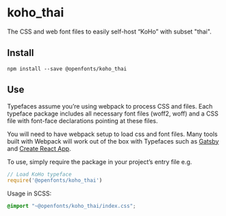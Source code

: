 
# koho_thai

The CSS and web font files to easily self-host “KoHo” with subset "thai".

## Install

`npm install --save @openfonts/koho_thai`

## Use

Typefaces assume you’re using webpack to process CSS and files. Each typeface
package includes all necessary font files (woff2, woff) and a CSS file with
font-face declarations pointing at these files.

You will need to have webpack setup to load css and font files. Many tools built
with Webpack will work out of the box with Typefaces such as [Gatsby](https://github.com/gatsbyjs/gatsby)
and [Create React App](https://github.com/facebookincubator/create-react-app).

To use, simply require the package in your project’s entry file e.g.

```javascript
// Load KoHo typeface
require('@openfonts/koho_thai')
```

Usage in SCSS:
```scss
@import "~@openfonts/koho_thai/index.css";
```
